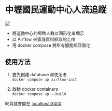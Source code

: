 # 中壢國民運動中心人流追蹤

![](https://i.imgur.com/Iqiungh.png)

- 將運動中心的場館人數以圖形化來顯示
- 以 Airflow 來管理資料抓取的工作
- 用 docker compose 將所有服務都容器化

## 使用方法

1. 要先創建 database 和使用者  
   `docker compose up airflow-init`

2. 啟動 docker containers  
   `docker compose up --build`

網頁就會開在 [localhost:3000](http://localhost:3000)
